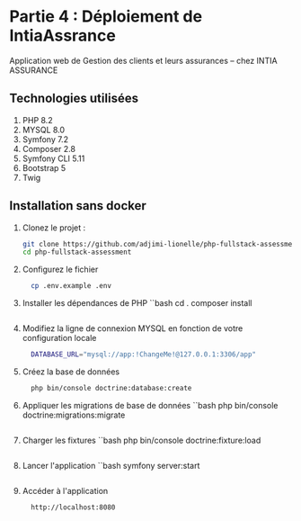
# Partie 4 : Déploiement de IntiaAssrance

Application web de Gestion des clients et leurs assurances – chez INTIA  ASSURANCE

 ## Technologies utilisées 
 1. PHP 8.2
 2. MYSQL 8.0
 3. Symfony 7.2
 4. Composer 2.8
 5. Symfony CLI 5.11
 6. Bootstrap 5
 7. Twig
 ## Installation sans docker 
1. Clonez le projet :
   ```bash
   git clone https://github.com/adjimi-lionelle/php-fullstack-assessment.git
   cd php-fullstack-assessment
   ```
2. Configurez le fichier
    ```bash
      cp .env.example .env
    ```
3. Installer les dépendances de PHP
    ``bash
    cd .
    composer install
     ```   
4. Modifiez la ligne de connexion MYSQL en fonction de votre configuration locale
    ```bash
      DATABASE_URL="mysql://app:!ChangeMe!@127.0.0.1:3306/app"
    ```      
5. Créez la base de données
   ```bash
     php bin/console doctrine:database:create
   ```
6. Appliquer les migrations de base de données
    ``bash
      php bin/console doctrine:migrations:migrate
    ```
7. Charger les fixtures
    ``bash
      php bin/console doctrine:fixture:load
    ```    
8. Lancer l'application
    ``bash
      symfony server:start
    ```   
9. Accéder à l'application
    ```bash
      http://localhost:8080
    ```  

 